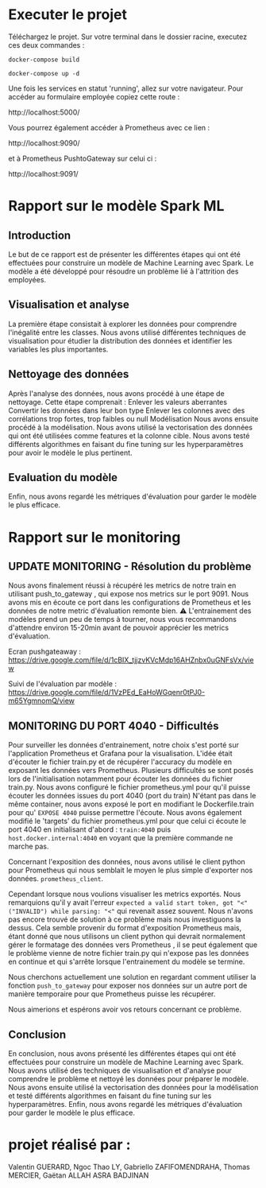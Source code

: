 # Executer le projet

Téléchargez le projet. Sur votre terminal dans le dossier racine, executez ces deux commandes :

`docker-compose build`

`docker-compose up -d`

Une fois les services en statut 'running', allez sur votre navigateur. Pour accéder au formulaire employée copiez cette route :

http://localhost:5000/

Vous pourrez également accéder à Prometheus avec ce lien :

http://localhost:9090/

et à Prometheus PushtoGateway sur celui ci :

http://localhost:9091/


# Rapport sur le modèle Spark ML

## Introduction
Le but de ce rapport est de présenter les différentes étapes qui ont été effectuées pour construire un modèle de Machine Learning avec Spark. Le modèle a été développé pour résoudre un problème lié à l'attrition des employées.

## Visualisation et analyse
La première étape consistait à explorer les données pour comprendre l'inégalité entre les classes. Nous avons utilisé différentes techniques de visualisation pour étudier la distribution des données et identifier les variables les plus importantes.

## Nettoyage des données
Après l'analyse des données, nous avons procédé à une étape de nettoyage. Cette étape comprenait :
Enlever les valeurs aberrantes Convertir les données dans leur bon type Enlever les colonnes avec des corrélations trop fortes, trop faibles ou null Modélisation Nous avons ensuite procédé à la modélisation. Nous avons utilisé la vectorisation des données qui ont été utilisées comme features et la colonne cible. Nous avons testé différents algorithmes en faisant du fine tuning sur les hyperparamètres pour avoir le modèle le plus pertinent.

## Evaluation du modèle
Enfin, nous avons regardé les métriques d'évaluation pour garder le modèle le plus efficace.

# Rapport sur le monitoring

## UPDATE MONITORING - Résolution du problème

Nous avons finalement réussi à récupéré les metrics de notre train en utilisant push_to_gateway , qui expose nos metrics sur le port 9091. Nous avons mis en écoute ce port dans les configurations de Prometheus et les données de notre metric d'évaluation remonte bien. ⚠️ L'entrainement des modèles prend un peu de temps à tourner, nous vous recommandons d'attendre environ 15-20min avant de pouvoir apprécier les metrics d'évaluation.

Ecran pushgateaway : 
https://drive.google.com/file/d/1cBIX_tjjzvKVcMdp16AHZnbx0uGNFsVx/view

Suivi de l'évaluation par modèle :
https://drive.google.com/file/d/1VzPEd_EaHoWGqenr0tPJ0-m65YgmnomQ/view

## MONITORING DU PORT 4040 - Difficultés
Pour surveiller les données d'entrainement, notre choix s'est porté sur l'application Prometheus et Grafana pour la visualisation.
L'idée était d'écouter le fichier train.py et de récupérer l'accuracy du modèle en exposant les données vers Prometheus.
Plusieurs difficultés se sont posés lors de l'initialisation notamment pour écouter les données du fichier train.py.
Nous avons configuré le fichier prometheus.yml pour qu'il puisse écouter les données issues du port 4040 (port du train)
N'étant pas dans le même container, nous avons exposé le port en modifiant le Dockerfile.train pour qu' `EXPOSE 4040` puisse permettre l'écoute. 
Nous avons également modifié le 'targets' du fichier prometheus.yml pour que celui ci écoute le port 4040 en initialisant d'abord : 
`train:4040` puis `host.docker.internal:4040` en voyant que la première commande ne marche pas.

Concernant l'exposition des données, nous avons utilisé le client python pour Prometheus qui nous semblait le moyen le plus simple d'exporter nos données.
`prometheus_client`.

Cependant lorsque nous voulions visualiser les metrics exportés. Nous remarquions qu'il y avait l'erreur `expected a valid start token, got "<" ("INVALID") while parsing: "<"` qui revenait assez souvent. Nous n'avons pas encore trouvé de solution à ce problème mais nous investiguons la dessus. Cela semble provenir du format d'exposition Prometheus mais, étant donné que nous utilisons un client python qui devrait normalement gérer le formatage des données vers Prometheus , il se peut également que le problème vienne de notre fichier train.py qui n'expose pas les données en continue et qui s'arrête lorsque l'entrainement du modèle se termine.

Nous cherchons actuellement une solution en regardant comment utiliser la fonction `push_to_gateway` pour exposer nos données sur un autre port de manière temporaire pour que Prometheus puisse les récupérer.

Nous aimerions et espérons avoir vos retours concernant ce problème.

## Conclusion
En conclusion, nous avons présenté les différentes étapes qui ont été effectuées pour construire un modèle de Machine Learning avec Spark. Nous avons utilisé des techniques de visualisation et d'analyse pour comprendre le problème et nettoyé les données pour préparer le modèle. Nous avons ensuite utilisé la vectorisation des données pour la modélisation et testé différents algorithmes en faisant du fine tuning sur les hyperparamètres. Enfin, nous avons regardé les métriques d'évaluation pour garder le modèle le plus efficace.

# projet réalisé par :
Valentin GUERARD, Ngoc Thao LY, Gabriello ZAFIFOMENDRAHA, Thomas MERCIER, Gaëtan ALLAH ASRA BADJINAN

